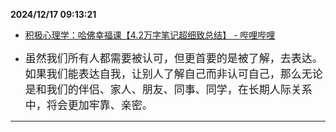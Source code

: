 
**2024/12/17 09:13:21**

- [积极心理学：哈佛幸福课【4.2万字笔记超细致总结】 - 哔哩哔哩](https://www.bilibili.com/opus/911345069000228884)

- <span style="font-size:17px;" data-v-2505e99a="">虽然我们所有人都需要被认可，但更首要的是被了解，去表达。</span><span style="font-size:17px;" data-v-2505e99a="">
</span><span style="font-size:17px;" data-v-2505e99a="">如果我们能表达自我，让别人了解自己而非认可自己，那么无论是和我们的伴侣、家人、朋友、同事、同学，在长期人际关系中，将会更加牢靠、亲密。</span>


---

